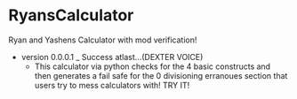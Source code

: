 # RyansCalculator
Ryan and Yashens Calculator with mod verification!
 - version 0.0.0.1
  _ Success atlast...(DEXTER VOICE)
    - This calculator via python checks for the 4 basic constructs and then generates a fail safe for the 0 divisioning erranoues section 
    that users try to mess calculators with! TRY IT!
